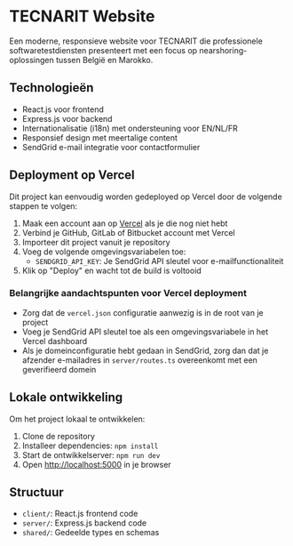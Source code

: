# TECNARIT Website

Een moderne, responsieve website voor TECNARIT die professionele softwaretestdiensten presenteert met een focus op nearshoring-oplossingen tussen België en Marokko.

## Technologieën

- React.js voor frontend
- Express.js voor backend
- Internationalisatie (i18n) met ondersteuning voor EN/NL/FR
- Responsief design met meertalige content
- SendGrid e-mail integratie voor contactformulier

## Deployment op Vercel

Dit project kan eenvoudig worden gedeployed op Vercel door de volgende stappen te volgen:

1. Maak een account aan op [Vercel](https://vercel.com) als je die nog niet hebt
2. Verbind je GitHub, GitLab of Bitbucket account met Vercel
3. Importeer dit project vanuit je repository
4. Voeg de volgende omgevingsvariabelen toe:
   - `SENDGRID_API_KEY`: Je SendGrid API sleutel voor e-mailfunctionaliteit
5. Klik op "Deploy" en wacht tot de build is voltooid

### Belangrijke aandachtspunten voor Vercel deployment

- Zorg dat de `vercel.json` configuratie aanwezig is in de root van je project
- Voeg je SendGrid API sleutel toe als een omgevingsvariabele in het Vercel dashboard
- Als je domeinconfiguratie hebt gedaan in SendGrid, zorg dan dat je afzender e-mailadres in `server/routes.ts` overeenkomt met een geverifieerd domein

## Lokale ontwikkeling

Om het project lokaal te ontwikkelen:

1. Clone de repository
2. Installeer dependencies: `npm install`
3. Start de ontwikkelserver: `npm run dev`
4. Open [http://localhost:5000](http://localhost:5000) in je browser

## Structuur

- `client/`: React.js frontend code
- `server/`: Express.js backend code
- `shared/`: Gedeelde types en schemas